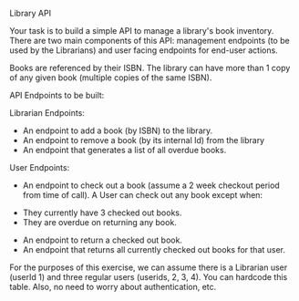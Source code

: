 Library API

Your task is to build a simple API to manage a library's book inventory. There are two main components of this API: management endpoints (to be used by the Librarians) and user facing endpoints for end-user actions.

Books are referenced by their ISBN. The library can have more than 1 copy of any given book (multiple copies of the same ISBN).

API Endpoints to be built:

Librarian Endpoints:
* An endpoint to add a book (by ISBN) to the library.
* An endpoint to remove a book (by its internal Id) from the library
* An endpoint that generates a list of all overdue books.

User Endpoints:
* An endpoint to check out a book (assume a 2 week checkout period from time of call). A User can check out any book except when:
- They currently have 3 checked out books.
- They are overdue on returning any book.
* An endpoint to return a checked out book.
* An endpoint that returns all currently checked out books for that user.

For the purposes of this exercise, we can assume there is a Librarian user (userId 1) and three regular users (userids, 2, 3, 4). You can hardcode this table. Also, no need to worry about authentication, etc.
